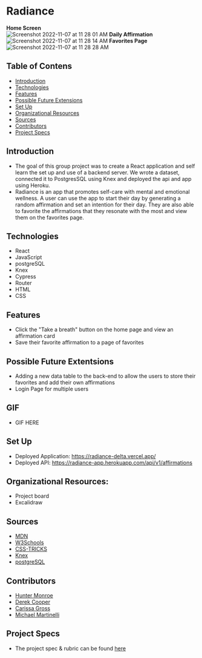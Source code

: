 # Radiance
<b>Home Screen</b><br>
![Screenshot 2022-11-07 at 11 28 01 AM](https://user-images.githubusercontent.com/83977544/200386975-010d2241-286a-4630-b4e8-f553d0bdd049.png)
<b>Daily Affirmation</b><br>
![Screenshot 2022-11-07 at 11 28 14 AM](https://user-images.githubusercontent.com/83977544/200387030-6dda4772-5814-44a3-8dc9-2773bd1df966.png)
<b>Favorites Page</b><br>
![Screenshot 2022-11-07 at 11 28 28 AM](https://user-images.githubusercontent.com/83977544/200387190-664bf23b-f2ef-4cce-8ede-b5e59f71e43c.png)

## Table of Contens
- [Introduction](#introduction)
- [Technologies](#technologies)
- [Features](#features)
- [Possible Future Extensions](#possible-future-extensions)
- [Set Up](#set-up)
- [Organizational Resources](#organizational-resources)
- [Sources](#sources)
- [Contributors](#contributors)
- [Project Specs](#project-specs)

## Introduction
- The goal of this group project was to create a React application and self learn the set up and use of a backend server.  We wrote a dataset, connected it to PostgresSQL using Knex and deployed the api and app using Heroku.
- Radiance is an app that promotes self-care with mental and emotional wellness.  A user can use the app to start their day by generating a random affirmation and set an intention for their day.  They are also able to favorite the affirmations that they resonate with the most and view them on the favorites page.

## Technologies
- React
- JavaScript
- postgreSQL
- Knex
- Cypress
- Router
- HTML
- CSS

## Features
- Click the "Take a breath" button on the home page and view an affirmation card
- Save their favorite affirmation to a page of favorites

## Possible Future Extentsions
- Adding a new data table to the back-end to allow the users to store their favorites and add their own affirmations
- Login Page for multiple users

## GIF
- GIF HERE

## Set Up
- Deployed Application: https://radiance-delta.vercel.app/
- Deployed API: https://radiance-app.herokuapp.com/api/v1/affirmations

## Organizational Resources:
- Project board
- Excalidraw

## Sources
- [MDN](http://developer.mozilla.org/en-US/)
- [W3Schools](https://www.w3schools.com/)
- [CSS-TRICKS](https://css-tricks.com/)
- [Knex](https://knexjs.org/guide/)
- [postgreSQL](https://www.postgresql.org/docs/current/)

## Contributors
- [Hunter Monroe](https://github.com/Hmonroe2)
- [Derek Cooper](https://github.com/coopercodex)
- [Carissa Gross](https://github.com/carissagross)
- [Michael Martinelli](https://github.com/mmartinelli22)

## Project Specs
- The project spec & rubric can be found [here](https://frontend.turing.edu/projects/module-3/stretch.html)
